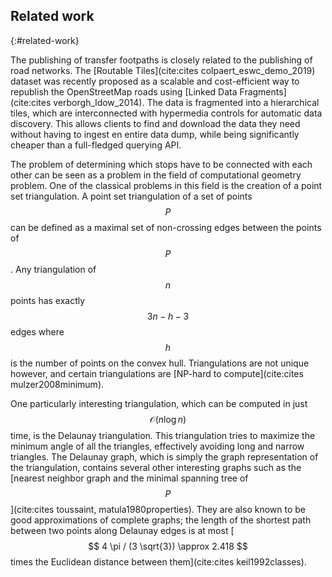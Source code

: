 ## Related work
{:#related-work}

The publishing of transfer footpaths is closely related to the publishing of road networks. The [Routable Tiles](cite:cites colpaert_eswc_demo_2019) dataset was recently proposed as a scalable and cost-efficient way to republish the OpenStreetMap roads using [Linked Data Fragments](cite:cites verborgh_ldow_2014). The data is fragmented into a hierarchical tiles, which are interconnected with hypermedia controls for automatic data discovery. This allows clients to find and download the data they need without having to ingest en entire data dump, while being significantly cheaper than a full-fledged querying API. 

The problem of determining which stops have to be connected with each other can be seen as a problem in the field of computational geometry problem. One of the classical problems in this field is the creation of a point set triangulation. A point set triangulation of a set of points $$ P $$ can be defined as a maximal set of non-crossing edges between the points of $$ P $$. Any triangulation of $$ n $$ points has exactly $$ 3n - h - 3 $$ edges where $$ h $$ is the number of points on the convex hull. Triangulations are not unique however, and certain triangulations are [NP-hard to compute](cite:cites mulzer2008minimum). 

One particularly interesting triangulation, which can be computed in just $$ \mathcal{O}(n\log{}n) $$ time, is the Delaunay triangulation. This triangulation tries to maximize the minimum angle of all the triangles, effectively avoiding long and narrow triangles. The Delaunay graph, which is simply the graph representation of the triangulation, contains several other interesting graphs such as the [nearest neighbor graph and the minimal spanning tree of $$ P $$](cite:cites toussaint, matula1980properties). They are also known to be good approximations of complete graphs; the length of the shortest path between two points along Delaunay edges is at most [$$ 4 \pi / (3 \sqrt{3}) \approx 2.418 $$ times the Euclidean distance between them](cite:cites keil1992classes). 
